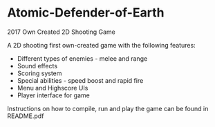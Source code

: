 # Atomic-Defender-of-Earth
2017 Own Created 2D Shooting Game

A 2D shooting first own-created game with the following features:
- Different types of enemies - melee and range
- Sound effects
- Scoring system
- Special abilities - speed boost and rapid fire
- Menu and Highscore UIs
- Player interface for game

Instructions on how to compile, run and play the game can be found in README.pdf
